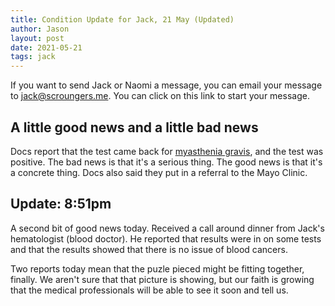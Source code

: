 ```yaml
---
title: Condition Update for Jack, 21 May (Updated)
author: Jason
layout: post
date: 2021-05-21
tags: jack
---
```


If you want to send Jack or Naomi a message, you can email your message to [jack@scroungers.me](mailto:jack@scroungers.me?subject=Thoughts%20for%20Jack&bcc:jandnmiller@usfamily.net).  You can click on this link to start your message.

## A little good news and a little bad news

  Docs report that the test came back for [myasthenia gravis](https://www.medicinenet.com/myasthenia_gravis/article.htm#what_is_myasthenic_crisis_what_are_the_symptoms_and_signs_is_it_life_threatening), and the test was positive.  The bad news is that it's a serious thing.  The good news is that it's a concrete thing.  Docs also said they put in a referral to the Mayo Clinic. 

## Update: 8:51pm

A second bit of good news today.  Received a call around dinner from Jack's hematologist (blood doctor).  He reported that results were in on some tests and that the results showed that there is no issue of blood cancers.

Two reports today mean that the puzle pieced might be fitting together, finally.  We aren't sure that that picture is showing, but our faith is growing that the medical professionals will be able to see it soon and tell us.






